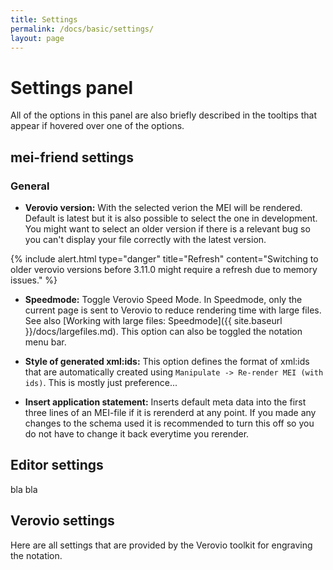 ```yaml
---
title: Settings
permalink: /docs/basic/settings/
layout: page
---
```

# Settings panel

All of the options in this panel are also briefly described in the tooltips that appear if hovered over one of the options.

## mei-friend settings

### General

- **Verovio version:** With the selected verion the MEI will be rendered. Default is latest but it is also possible to select the one in development. You might want to select an older version if there is a relevant bug so you can't display your file correctly with the latest version.

{% include alert.html type="danger" title="Refresh" content="Switching to older verovio versions before 3.11.0 might require a refresh due to memory issues." %}

- **Speedmode:** Toggle Verovio Speed Mode. In Speedmode, only the current page is sent to Verovio to reduce rendering time with large files. See also [Working with large files: Speedmode]({{ site.baseurl }}/docs/largefiles.md). This option can also be toggled the notation menu bar.

- **Style of generated xml:ids:** This option defines the format of xml:ids that are automatically created using `Manipulate -> Re-render MEI (with ids)`. This is mostly just preference...

- **Insert application statement:** Inserts default meta data into the first three lines of an MEI-file if it is rerenderd at any point. If you made any changes to the schema used it is recommended to turn this off so you do not have to change it back everytime you rerender.

## Editor settings

bla bla

## Verovio settings

Here are all settings that are provided by the Verovio toolkit for engraving the notation.

